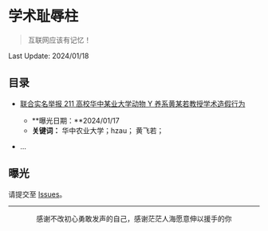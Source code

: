 # 学术耻辱柱

> 互联网应该有记忆！

Last Update: 2024/01/18

## 目录

- [联合实名举报 211 高校华中某业大学动物 Y 养系黄某若教授学术造假行为](docs/hzau20240118/)
  - **曝光日期：**2024/01/17   
  - **关键词：** 华中农业大学；hzau； 黄飞若；
  
- ...



## 曝光

请提交至 [Issues](https://github.com/Pillar-of-Academic-Shame/pillar-of-academic-shame.github.io/issues)。



------

<center>感谢不改初心勇敢发声的自己，感谢茫茫人海愿意伸以援手的你</center>

